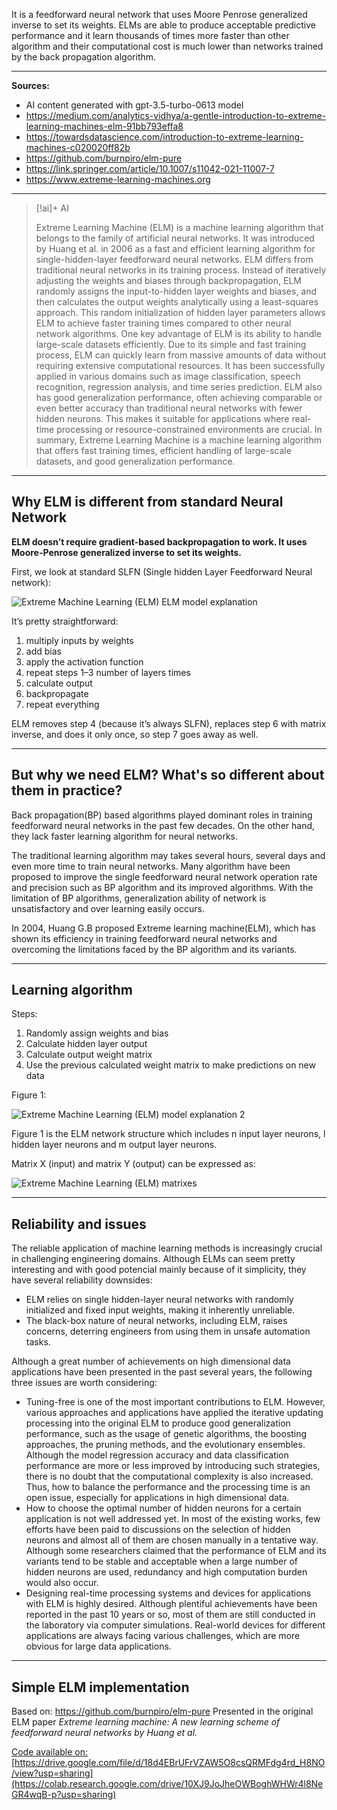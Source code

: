 It is a feedforward neural network that uses Moore Penrose generalized inverse to set its weights. ELMs are able to produce acceptable predictive performance and it learn thousands of times more faster than other algorithm and their computational cost is much lower than networks trained by the back propagation algorithm.

---

**Sources:**
- AI content generated with gpt-3.5-turbo-0613 model
- https://medium.com/analytics-vidhya/a-gentle-introduction-to-extreme-learning-machines-elm-91bb793effa8
- https://towardsdatascience.com/introduction-to-extreme-learning-machines-c020020ff82b
- https://github.com/burnpiro/elm-pure
- https://link.springer.com/article/10.1007/s11042-021-11007-7
- https://www.extreme-learning-machines.org

---

> [!ai]+ AI
>
> Extreme Learning Machine (ELM) is a machine learning algorithm that belongs to the family of artificial neural networks. It was introduced by Huang et al. in 2006 as a fast and efficient learning algorithm for single-hidden-layer feedforward neural networks.
> ELM differs from traditional neural networks in its training process. Instead of iteratively adjusting the weights and biases through backpropagation, ELM randomly assigns the input-to-hidden layer weights and biases, and then calculates the output weights analytically using a least-squares approach. This random initialization of hidden layer parameters allows ELM to achieve faster training times compared to other neural network algorithms.
> One key advantage of ELM is its ability to handle large-scale datasets efficiently. Due to its simple and fast training process, ELM can quickly learn from massive amounts of data without requiring extensive computational resources. It has been successfully applied in various domains such as image classification, speech recognition, regression analysis, and time series prediction.
> ELM also has good generalization performance, often achieving comparable or even better accuracy than traditional neural networks with fewer hidden neurons. This makes it suitable for applications where real-time processing or resource-constrained environments are crucial.
> In summary, Extreme Learning Machine is a machine learning algorithm that offers fast training times, efficient handling of large-scale datasets, and good generalization performance.

---
## Why ELM is different from standard Neural Network

**ELM doesn’t require gradient-based backpropagation to work. It uses Moore-Penrose generalized inverse to set its weights.**

First, we look at standard SLFN (Single hidden Layer Feedforward Neural network):

![Extreme Machine Learning (ELM)   ELM model explanation](https://i.imgur.com/p1Sa9Eb.png)

It’s pretty straightforward:
1. multiply inputs by weights
2. add bias
3. apply the activation function
4. repeat steps 1–3 number of layers times
5. calculate output
6. backpropagate
7. repeat everything

ELM removes step 4 (because it’s always SLFN), replaces step 6 with matrix inverse, and does it only once, so step 7 goes away as well.

---
## But why we need ELM? What's so different about them in practice?

Back propagation(BP) based algorithms played dominant roles in training feedforward neural networks in the past few decades. On the other hand, they lack faster learning algorithm for neural networks. 

The traditional learning algorithm may takes several hours, several days and even more time to train neural networks. Many algorithm have been proposed to improve the single feedforward neural network operation rate and precision such as BP algorithm and its improved algorithms. With the limitation of BP algorithms, generalization ability of network is unsatisfactory and over learning easily occurs. 

In 2004, Huang G.B proposed Extreme learning machine(ELM), which has shown its efficiency in training feedforward neural networks and overcoming the limitations faced by the BP algorithm and its variants.

---
## Learning algorithm

Steps:
1. Randomly assign weights and bias
2. Calculate hidden layer output
3. Calculate output weight matrix
4. Use the previous calculated weight matrix to make predictions on new data

Figure 1:

![Extreme Machine Learning (ELM)   model explanation 2](https://i.imgur.com/OitGWw4.png)

Figure 1 is the ELM network structure which includes n input layer neurons, l hidden layer neurons and m output layer neurons. 

Matrix X (input) and matrix Y (output) can be expressed as:

![Extreme Machine Learning (ELM)   matrixes](https://i.imgur.com/iE62Lpy.png)

---
## Reliability and issues

The reliable application of machine learning methods is increasingly crucial in challenging engineering domains. Although ELMs can seem pretty interesting and with good potencial mainly because of it simplicity, they have several reliability downsides:
- ELM relies on single hidden-layer neural networks with randomly initialized and fixed input weights, making it inherently unreliable.
- The black-box nature of neural networks, including ELM, raises concerns, deterring engineers from using them in unsafe automation tasks.

Although a great number of achievements on high dimensional data applications have been presented in the past several years, the following three issues are worth considering:
- Tuning-free is one of the most important contributions to ELM. However, various approaches and applications have applied the iterative updating processing into the original ELM to produce good generalization performance, such as the usage of genetic algorithms, the boosting approaches, the pruning methods, and the evolutionary ensembles. Although the model regression accuracy and data classification performance are more or less improved by introducing such strategies, there is no doubt that the computational complexity is also increased. Thus, how to balance the performance and the processing time is an open issue, especially for applications in high dimensional data.
- How to choose the optimal number of hidden neurons for a certain application is not well addressed yet. In most of the existing works, few efforts have been paid to discussions on the selection of hidden neurons and almost all of them are chosen manually in a tentative way. Although some researchers claimed that the performance of ELM and its variants tend to be stable and acceptable when a large number of hidden neurons are used, redundancy and high computation burden would also occur.
- Designing real-time processing systems and devices for applications with ELM is highly desired. Although plentiful achievements have been reported in the past 10 years or so, most of them are still conducted in the laboratory via computer simulations. Real-world devices for different applications are always facing various challenges, which are more obvious for large data applications.

---
## Simple ELM implementation

Based on: https://github.com/burnpiro/elm-pure
Presented in the original ELM paper *Extreme learning machine: A new learning scheme of feedforward neural networks by Huang et al.* 


<ins>Code available on:</ins> 
	[https://drive.google.com/file/d/18d4EBrUFrVZAW5O8csQRMFdg4rd_H8NO/view?usp=sharing](https://colab.research.google.com/drive/10XJ9JoJheOWBoghWHWr4l8NeGR4wqB-p?usp=sharing)
